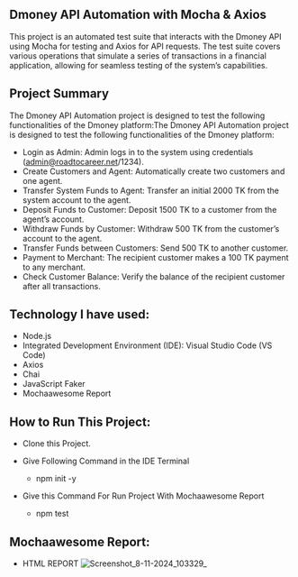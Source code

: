 ## Dmoney API Automation with Mocha & Axios
This project is an automated test suite that interacts with the Dmoney API using Mocha for testing and Axios for API requests. The test suite covers various operations that simulate a series of transactions in a financial application, allowing for seamless testing of the system’s capabilities.

## Project Summary
The Dmoney API Automation project is designed to test the following functionalities of the Dmoney platform:The Dmoney API Automation project is designed to test the following functionalities of the Dmoney platform:
- Login as Admin: Admin logs in to the system using credentials (admin@roadtocareer.net/1234).
- Create Customers and Agent: Automatically create two customers and one agent.
- Transfer System Funds to Agent: Transfer an initial 2000 TK from the system account to the agent.
- Deposit Funds to Customer: Deposit 1500 TK to a customer from the agent’s account.
- Withdraw Funds by Customer: Withdraw 500 TK from the customer’s account to the agent.
- Transfer Funds between Customers: Send 500 TK to another customer.
- Payment to Merchant: The recipient customer makes a 100 TK payment to any merchant.
- Check Customer Balance: Verify the balance of the recipient customer after all transactions.

## Technology I have used:
- Node.js
- Integrated Development Environment (IDE): Visual Studio Code (VS Code)
- Axios
- Chai
- JavaScript Faker
- Mochaawesome Report

## How to Run This Project:
- Clone this Project.
- Give Following Command in the IDE Terminal
  
  - npm init -y

- Give this Command For Run Project With Mochaawesome Report
  - npm test

## Mochaawesome Report:
- HTML REPORT
   ![Screenshot_8-11-2024_103329_](https://github.com/user-attachments/assets/3ae96c0e-632d-4027-881f-a2d2ec3fdbb8)

